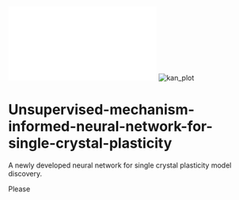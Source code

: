 ![这是一个示例图片](graphabstract.pdf)
<img width="600" alt="kan_plot" src="">

# Unsupervised-mechanism-informed-neural-network-for-single-crystal-plasticity
A newly developed neural network for single crystal plasticity model discovery.

Please 
